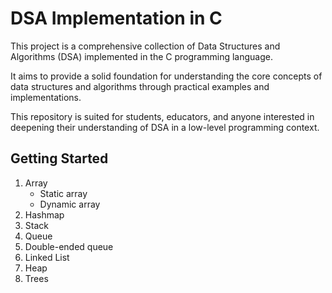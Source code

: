 # DSA Implementation in C

This project is a comprehensive collection of Data Structures and Algorithms (DSA) implemented in the C programming language. <br>

It aims to provide a solid foundation for understanding the core concepts of data structures and algorithms through practical examples and implementations. <br>

This repository is suited for students, educators, and anyone interested in deepening their understanding of DSA in a low-level programming context.

## Getting Started

1. Array
    - Static array
    - Dynamic array
2. Hashmap
3. Stack
4. Queue
5. Double-ended queue
6. Linked List
7. Heap
8. Trees